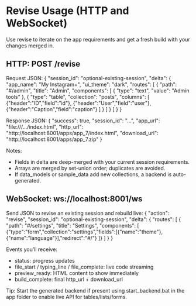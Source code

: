 # Revise Usage (HTTP and WebSocket)

Use revise to iterate on the app requirements and get a fresh build with your changes merged in.

## HTTP: POST /revise

Request JSON:
{
  "session_id": "optional-existing-session",
  "delta": {
    "app_name": "My Instagram+",
    "ui_theme": "dark",
    "routes": [
      { "path": "#/admin", "title": "Admin", "components": [
        { "type": "text", "value": "Admin tools" },
        { "type": "table", "collection": "posts", "columns": [
          {"header":"ID","field":"id"},
          {"header":"User","field":"user"},
          {"header":"Caption","field":"caption"}
        ] }
      ] }
    ]
  }
}

Response JSON:
{
  "success": true,
  "session_id": "...",
  "app_url": "file:///.../index.html",
  "http_url": "http://localhost:8001/apps/app_7/index.html",
  "download_url": "http://localhost:8001/apps/app_7.zip"
}

Notes:
- Fields in delta are deep-merged with your current session requirements.
- Arrays are merged by set-union order; duplicates are avoided.
- If data_models or sample_data add new collections, a backend is auto-generated.

## WebSocket: ws://localhost:8001/ws

Send JSON to revise an existing session and rebuild live:
{
  "action": "revise",
  "session_id": "optional-existing-session",
  "delta": {
    "routes": [
      { "path": "#/settings", "title": "Settings", "components": [
        {"type":"form","collection":"settings","fields":[{"name":"theme"},{"name":"language"}],"redirect":"#/"}
      ]}
    ]
  }
}

Events you’ll receive:
- status: progress updates
- file_start / typing_line / file_complete: live code streaming
- preview_ready: HTML content to show immediately
- build_complete: final http_url + download_url

Tip: Start the generated backend if present using start_backend.bat in the app folder to enable live API for tables/lists/forms.
